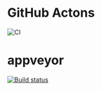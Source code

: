 # GitHub Actons
![CI](https://github.com/Natalikud/hw_ahj_2_DOM_2/actions/workflows/web.yml/badge.svg)



# appveyor
[![Build status](https://ci.appveyor.com/api/projects/status/trnhy5ta0n8m0ws2?svg=true)](https://ci.appveyor.com/project/Natalikud/hw-ahj-2-dom-2)

